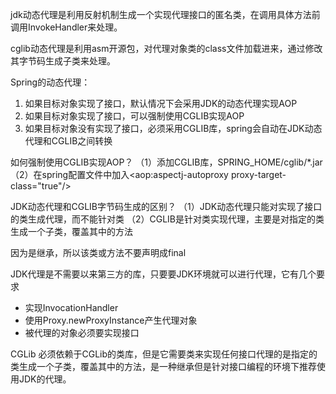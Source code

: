jdk动态代理是利用反射机制生成一个实现代理接口的匿名类，在调用具体方法前调用InvokeHandler来处理。

cglib动态代理是利用asm开源包，对代理对象类的class文件加载进来，通过修改其字节码生成子类来处理。

Spring的动态代理：
1. 如果目标对象实现了接口，默认情况下会采用JDK的动态代理实现AOP 
2. 如果目标对象实现了接口，可以强制使用CGLIB实现AOP 
3. 如果目标对象没有实现了接口，必须采用CGLIB库，spring会自动在JDK动态代理和CGLIB之间转换

如何强制使用CGLIB实现AOP？
 （1）添加CGLIB库，SPRING_HOME/cglib/*.jar
 （2）在spring配置文件中加入<aop:aspectj-autoproxy proxy-target-class="true"/>

JDK动态代理和CGLIB字节码生成的区别？
 （1）JDK动态代理只能对实现了接口的类生成代理，而不能针对类
 （2）CGLIB是针对类实现代理，主要是对指定的类生成一个子类，覆盖其中的方法
 
   因为是继承，所以该类或方法不要声明成final 
   
JDK代理是不需要以来第三方的库，只要要JDK环境就可以进行代理，它有几个要求
* 实现InvocationHandler 
* 使用Proxy.newProxyInstance产生代理对象
* 被代理的对象必须要实现接口

CGLib 必须依赖于CGLib的类库，但是它需要类来实现任何接口代理的是指定的类生成一个子类，覆盖其中的方法，是一种继承但是针对接口编程的环境下推荐使用JDK的代理。